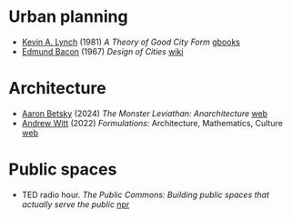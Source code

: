# Urban planning

- [Kevin A. Lynch](https://en.wikipedia.org/wiki/Kevin_A._Lynch)
  (1981) *A Theory of Good City Form*
  [gbooks](https://books.google.de/books?id=flJdgBoKQHQC&printsec=frontcover&hl=de&source=gbs_ge_summary_r&cad=0#v=onepage&q&f=false)
- [Edmund Bacon](https://en.wikipedia.org/wiki/Edmund_Bacon_(architect))
  (1967) *Design of Cities*
  [wiki](https://en.wikipedia.org/wiki/Design_of_Cities)

# Architecture

- [Aaron Betsky](https://en.wikipedia.org/wiki/Aaron_Betsky)
  (2024) *The Monster Leviathan: Anarchitecture*
  [web](https://mitpress.mit.edu/9780262546331/the-monster-leviathan)
- [Andrew Witt](https://www.gsd.harvard.edu/person/andrew-witt/)
  (2022) *Formulations*: Architecture, Mathematics, Culture
  [web](https://mitpress.mit.edu/9780262543002/formulations)

# Public spaces

- TED radio hour.
  *The Public Commons: Building public spaces that actually serve the public*
  [npr](https://www.npr.org/programs/ted-radio-hour/1247425205/the-public-commons-building-public-spaces-that-actually-serve-the-public)
